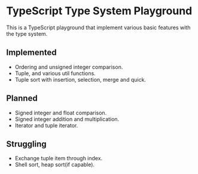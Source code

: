 # TypeScript Type System Playground

This is a TypeScript playground that implement various basic features with the type system.

## Implemented

- Ordering and unsigned integer comparison.
- Tuple, and various util functions.
- Tuple sort with insertion, selection, merge and quick.

## Planned

- Signed integer and float comparison.
- Signed integer addition and multiplication.
- Iterator and tuple iterator.

## Struggling

- Exchange tuple item through index.
- Shell sort, heap sort(if capable).
